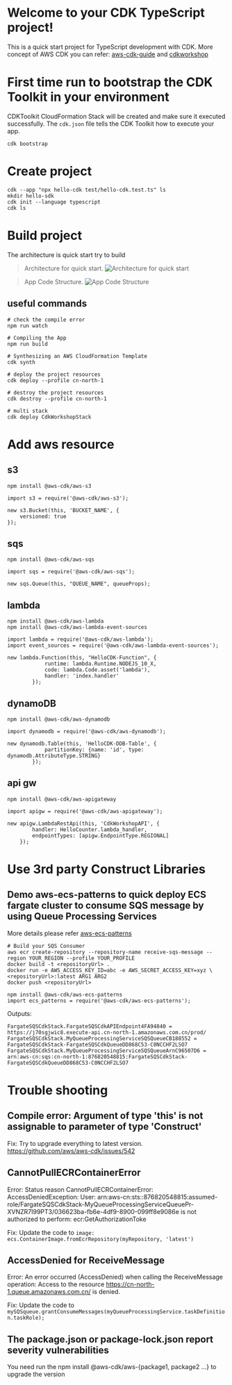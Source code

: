 # Welcome to your CDK TypeScript project!

This is a quick start project for TypeScript development with CDK. More concept of AWS CDK you can refer: 
[aws-cdk-guide](https://docs.aws.amazon.com/cdk/latest/guide/home.html "aws-cdk-guide") and [cdkworkshop](https://cdkworkshop.com/ "cdkworkshop")

# First time run to bootstrap the CDK Toolkit in your environment
CDKToolkit CloudFormation Stack will be created and make sure it executed successfully.
The `cdk.json` file tells the CDK Toolkit how to execute your app.

```
cdk bootstrap
```

# Create project
```
cdk --app "npx hello-cdk test/hello-cdk.test.ts" ls
mkdir hello-sdk
cdk init --language typescript
cdk ls
```

# Build project
The architecture is quick start try to build
> Architecture for quick start.
![Architecture for quick start](./images/Architecture.png)

> App Code Structure.
![App Code Structure](./images/App-Code-Structure.png)

## useful commands
```
# check the compile error
npm run watch

# Compiling the App
npm run build

# Synthesizing an AWS CloudFormation Template
cdk synth

# deploy the project resources
cdk deploy --profile cn-north-1

# destroy the project resources
cdk destroy --profile cn-north-1

# multi stack
cdk deploy CdkWorkshopStack

```

# Add aws resource
## s3
```
npm install @aws-cdk/aws-s3

import s3 = require('@aws-cdk/aws-s3');

new s3.Bucket(this, 'BUCKET_NAME', {
    versioned: true
});
```

## sqs
```
npm install @aws-cdk/aws-sqs

import sqs = require('@aws-cdk/aws-sqs');

new sqs.Queue(this, "QUEUE_NAME", queueProps);
```


## lambda
```
npm install @aws-cdk/aws-lambda
npm install @aws-cdk/aws-lambda-event-sources

import lambda = require('@aws-cdk/aws-lambda');
import event_sources = require('@aws-cdk/aws-lambda-event-sources');

new lambda.Function(this, "HelloCDK-Function", {
            runtime: lambda.Runtime.NODEJS_10_X,
            code: lambda.Code.asset('lambda'),
            handler: 'index.handler'
        });
```

## dynamoDB
```
npm install @aws-cdk/aws-dynamodb

import dynamodb = require('@aws-cdk/aws-dynamodb');

new dynamodb.Table(this, 'HelloCDK-DDB-Table', {
            partitionKey: {name: 'id', type: dynamodb.AttributeType.STRING}
        });
```

## api gw
```
npm install @aws-cdk/aws-apigateway

import apigw = require('@aws-cdk/aws-apigateway');

new apigw.LambdaRestApi(this, 'CdkWorkshopAPI', {
        handler: HelloCounter.lambda_handler,
        endpointTypes: [apigw.EndpointType.REGIONAL]
    });
```

# Use 3rd party Construct Libraries 
## Demo aws-ecs-patterns to quick deploy ECS fargate cluster to consume SQS message by using Queue Processing Services
More details please refer [aws-ecs-patterns](https://docs.aws.amazon.com/cdk/api/latest/docs/aws-ecs-patterns-readme.html "aws-ecs-patterns")

```
# Build your SQS Consumer
aws ecr create-repository --repository-name receive-sqs-message --region YOUR_REGION --profile YOUR_PROFILE
docker build -t <repositoryUrl> .
docker run -e AWS_ACCESS_KEY_ID=abc -e AWS_SECRET_ACCESS_KEY=xyz \
<repositoryUrl>:latest ARG1 ARG2
docker push <repositoryUrl>

npm install @aws-cdk/aws-ecs-patterns
import ecs_patterns = require('@aws-cdk/aws-ecs-patterns');
```

Outputs:
```
FargateSQSCdkStack.FargateSQSCdkAPIEndpoint4FA94840 = https://j70sgjwic8.execute-api.cn-north-1.amazonaws.com.cn/prod/
FargateSQSCdkStack.MyQueueProcessingServiceSQSQueueCB188552 = FargateSQSCdkStack-FargateSQSCdkQueueDD868C53-C0NCCHF2LSO7
FargateSQSCdkStack.MyQueueProcessingServiceSQSQueueArnC96507D6 = arn:aws-cn:sqs:cn-north-1:876820548815:FargateSQSCdkStack-FargateSQSCdkQueueDD868C53-C0NCCHF2LSO7
```

# Trouble shooting
## Compile error: Argument of type 'this' is not assignable to parameter of type 'Construct'

Fix: 
Try to upgrade everything to latest version. https://github.com/aws/aws-cdk/issues/542

## CannotPullECRContainerError
Error: 
Status reason   CannotPullECRContainerError: AccessDeniedException: User: arn:aws-cn:sts::876820548815:assumed-role/FargateSQSCdkStack-MyQueueProcessingServiceQueuePr-XVNZR7I99PT3/036623ba-fb6e-4df9-8900-099ff8e9086e is not authorized to perform: ecr:GetAuthorizationToke

Fix: 
Update the code to ```image: ecs.ContainerImage.fromEcrRepository(myRepository, 'latest')```

## AccessDenied for ReceiveMessage
Error: 
An error occurred (AccessDenied) when calling the ReceiveMessage operation: Access to the resource https://cn-north-1.queue.amazonaws.com.cn/ is denied.

Fix: 
Update the code to ```mySQSqueue.grantConsumeMessages(myQueueProcessingService.taskDefinition.taskRole);```

## The package.json or package-lock.json report severity vulnerabilities
You need run the npm install @aws-cdk/aws-{package1, package2 ...} to upgrade the version
